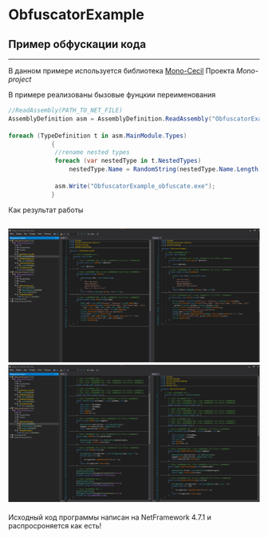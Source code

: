 # ObfuscatorExample

## Пример обфускации кода
---
В данном примере используется библиотека 
[Mono-Cecil](https://www.mono-project.com/docs/tools+libraries/libraries/Mono.Cecil/)
Проекта *Mono-project*


В примере реализованы бызовые фунцкии переименования 

```csharp
//ReadAssembly(PATH_TO_NET_FILE)
AssemblyDefinition asm = AssemblyDefinition.ReadAssembly("ObfuscatorExample.exe");

foreach (TypeDefinition t in asm.MainModule.Types)
            {
             //rename nested types
             foreach (var nestedType in t.NestedTypes)
                 nestedType.Name = RandomString(nestedType.Name.Length);
                    
             asm.Write("ObfuscatorExample_obfuscate.exe");
            }
```


Как результат работы 

![Result!](Remaner.png "Results")
![Result!](Remaner2.png "Results")
---

Исходный код программы написан на NetFramework 4.7.1 и распросроняется как есть!

